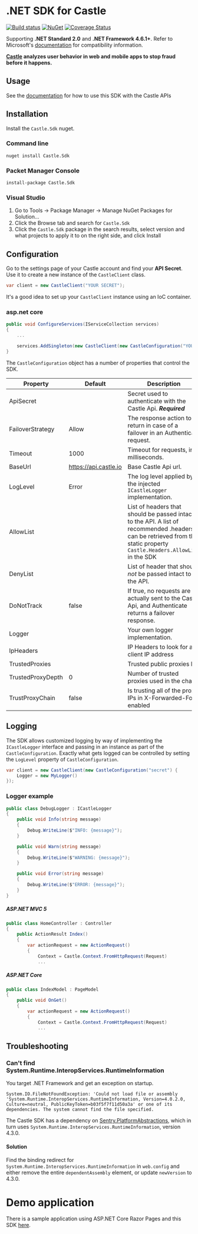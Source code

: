 # .NET SDK for Castle
[![Build status](https://ci.appveyor.com/api/projects/status/rf0304hhym6k7d7s/branch/master?svg=true)](https://ci.appveyor.com/project/DevTools/castle-dotnet)
[![NuGet](https://img.shields.io/nuget/v/castle.sdk.svg)](https://www.nuget.org/packages/Castle.Sdk/)
[![Coverage Status](https://coveralls.io/repos/github/castle/castle-dotnet/badge.svg?branch=master)](https://coveralls.io/github/castle/castle-dotnet?branch=master)

Supporting **.NET Standard 2.0** and **.NET Framework 4.6.1+**. Refer to Microsoft's [documentation](https://docs.microsoft.com/en-us/dotnet/standard/net-standard) for compatibility information.

**[Castle](https://castle.io) analyzes user behavior in web and mobile apps to stop fraud before it happens.**

## Usage

See the [documentation](https://docs.castle.io) for how to use this SDK with the Castle APIs

## Installation

Install the `Castle.Sdk` nuget.

### Command line

    nuget install Castle.Sdk

### Packet Manager Console

    install-package Castle.Sdk

### Visual Studio

1. Go to Tools -> Package Manager -> Manage NuGet Packages for Solution...
2. Click the Browse tab and search for `Castle.Sdk`
3. Click the `Castle.Sdk` package in the search results, select version and what projects to apply it to on the right side, and click Install

## Configuration

Go to the settings page of your Castle account and find your **API Secret**. Use it to create a new instance of the `CastleClient` class.

```csharp
var client = new CastleClient("YOUR SECRET");
```

It's a good idea to set up your `CastleClient` instance using an IoC container.

### asp&#46;net core
```csharp
public void ConfigureServices(IServiceCollection services)
{
    ...

    services.AddSingleton(new CastleClient(new CastleConfiguration("YOUR SECRET")));
}
```

The `CastleConfiguration` object has a number of properties that control the SDK.

Property | Default | Description
--- | --- | ---
ApiSecret | | Secret used to authenticate with the Castle Api. ***Required***
FailoverStrategy | Allow | The response action to return in case of a failover in an Authenticate request.
Timeout | 1000 | Timeout for requests, in milliseconds.
BaseUrl | https://api.castle.io | Base Castle Api url.
LogLevel | Error | The log level applied by the injected `ICastleLogger` implementation.
AllowList | | List of headers that should be passed intact to the API. A list of recommended .headers can be retrieved from the static property `Castle.Headers.AllowList` in the SDK
DenyList | | List of header that should *not* be passed intact to the API.
DoNotTrack | false | If true, no requests are actually sent to the Caste Api, and Authenticate returns a failover response.
Logger | | Your own logger implementation.
IpHeaders | | IP Headers to look for a client IP address
TrustedProxies | | Trusted public proxies list
TrustedProxyDepth | 0 | Number of trusted proxies used in the chain
TrustProxyChain | false | Is trusting all of the proxy IPs in X-Forwarded-For enabled

## Logging
The SDK allows customized logging by way of implementing the `ICastleLogger` interface and passing in an instance as part of the  `CastleConfiguration`. Exactly what gets logged can be controlled by setting the `LogLevel` property of `CastleConfiguration`.

```csharp
var client = new CastleClient(new CastleConfiguration("secret") {
    Logger = new MyLogger()
});
```

### Logger example
```csharp
public class DebugLogger : ICastleLogger
{
    public void Info(string message)
    {
        Debug.WriteLine($"INFO: {message}");
    }

    public void Warn(string message)
    {
        Debug.WriteLine($"WARNING: {message}");
    }

    public void Error(string message)
    {
        Debug.WriteLine($"ERROR: {message}");
    }
}
```

##### ASP&#46;NET MVC 5
```csharp
public class HomeController : Controller
{
    public ActionResult Index()
    {
        var actionRequest = new ActionRequest()
        {
            Context = Castle.Context.FromHttpRequest(Request)
            ...
```

##### ASP&#46;NET Core
```csharp
public class IndexModel : PageModel
{
    public void OnGet()
    {
        var actionRequest = new ActionRequest()
        {
            Context = Castle.Context.FromHttpRequest(Request)
            ...
```


## Troubleshooting
### Can't find System.Runtime.InteropServices.RuntimeInformation
You target .NET Framework and get an exception on startup.

`System.IO.FileNotFoundException: 'Could not load file or assembly 'System.Runtime.InteropServices.RuntimeInformation, Version=4.0.2.0, Culture=neutral, PublicKeyToken=b03f5f7f11d50a3a' or one of its dependencies. The system cannot find the file specified.`

The Castle SDK has a dependency on [Sentry.PlatformAbstractions](https://www.nuget.org/packages/Sentry.PlatformAbstractions/), which in turn uses `System.Runtime.InteropServices.RuntimeInformation`, version 4.3.0.

#### Solution
Find the binding redirect for `System.Runtime.InteropServices.RuntimeInformation` in `web.config` and either remove the entire `dependentAssembly` element, or update `newVersion` to 4.3.0.


# Demo application

There is a sample application using ASP&#46;NET Core Razor Pages and this SDK [here](https://github.com/castle/dotnet-example).
